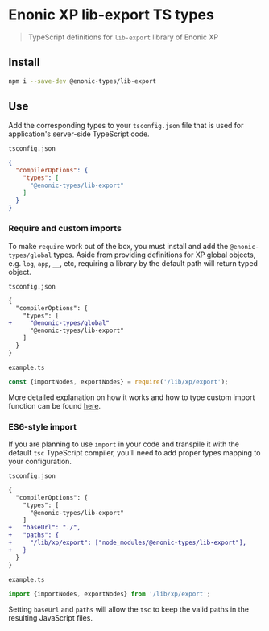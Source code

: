 # Enonic XP lib-export TS types

> TypeScript definitions for `lib-export` library of Enonic XP

## Install

```bash
npm i --save-dev @enonic-types/lib-export
```

## Use

Add the corresponding types to your `tsconfig.json` file that is used for application's server-side TypeScript code.

`tsconfig.json`

```json
{
  "compilerOptions": {
    "types": [
      "@enonic-types/lib-export"
    ]
  }
}
```

### Require and custom imports

To make `require` work out of the box, you must install and add the `@enonic-types/global` types. Aside from providing definitions for XP
global objects, e.g. `log`, `app`, `__`, etc, requiring a library by the default path will return typed object.

`tsconfig.json`

```diff
{
  "compilerOptions": {
    "types": [
+     "@enonic-types/global"
      "@enonic-types/lib-export"
    ]
  }
}
```

`example.ts`

```ts
const {importNodes, exportNodes} = require('/lib/xp/export');
```

More detailed explanation on how it works and how to type custom import function can be
found [here](https://developer.enonic.com/docs/xp/stable/api).

### ES6-style import

If you are planning to use `import` in your code and transpile it with the default `tsc` TypeScript compiler, you'll need to add proper
types mapping to your configuration.

`tsconfig.json`

```diff
{
  "compilerOptions": {
    "types": [
      "@enonic-types/lib-export"
    ]
+   "baseUrl": "./",
+   "paths": {
+     "/lib/xp/export": ["node_modules/@enonic-types/lib-export"],
+   }
  }
}
```

`example.ts`

```ts
import {importNodes, exportNodes} from '/lib/xp/export';
```

Setting `baseUrl` and `paths` will allow the `tsc` to keep the valid paths in the resulting JavaScript files.
